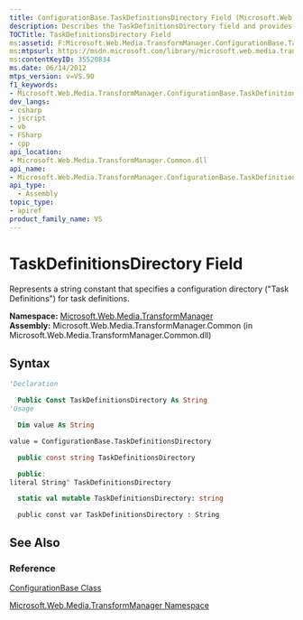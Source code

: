 ```yaml
---
title: ConfigurationBase.TaskDefinitionsDirectory Field (Microsoft.Web.Media.TransformManager)
description: Describes the TaskDefinitionsDirectory field and provides the field's namespace, assembly, syntax, and additional references.
TOCTitle: TaskDefinitionsDirectory Field
ms:assetid: F:Microsoft.Web.Media.TransformManager.ConfigurationBase.TaskDefinitionsDirectory
ms:mtpsurl: https://msdn.microsoft.com/library/microsoft.web.media.transformmanager.configurationbase.taskdefinitionsdirectory(v=VS.90)
ms:contentKeyID: 35520834
ms.date: 06/14/2012
mtps_version: v=VS.90
f1_keywords:
- Microsoft.Web.Media.TransformManager.ConfigurationBase.TaskDefinitionsDirectory
dev_langs:
- csharp
- jscript
- vb
- FSharp
- cpp
api_location:
- Microsoft.Web.Media.TransformManager.Common.dll
api_name:
- Microsoft.Web.Media.TransformManager.ConfigurationBase.TaskDefinitionsDirectory
api_type:
  - Assembly
topic_type:
- apiref
product_family_name: VS
---
```


# TaskDefinitionsDirectory Field

Represents a string constant that specifies a configuration directory ("Task Definitions") for task definitions.

**Namespace:**  [Microsoft.Web.Media.TransformManager](microsoft-web-media-transformmanager-namespace.md)  
**Assembly:**  Microsoft.Web.Media.TransformManager.Common (in Microsoft.Web.Media.TransformManager.Common.dll)

## Syntax

```vb
'Declaration

  Public Const TaskDefinitionsDirectory As String
'Usage

  Dim value As String

value = ConfigurationBase.TaskDefinitionsDirectory
```

```csharp
  public const string TaskDefinitionsDirectory
```

```cpp
  public:
literal String^ TaskDefinitionsDirectory
```

``` fsharp
  static val mutable TaskDefinitionsDirectory: string
```

```jscript
  public const var TaskDefinitionsDirectory : String
```

## See Also

### Reference

[ConfigurationBase Class](configurationbase-class-microsoft-web-media-transformmanager.md)

[Microsoft.Web.Media.TransformManager Namespace](microsoft-web-media-transformmanager-namespace.md)
